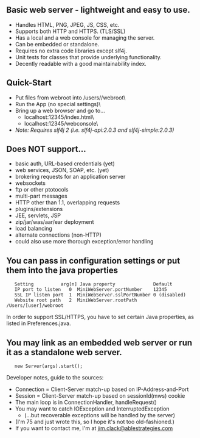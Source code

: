 ## Basic web server - lightweight and easy to use.
 - Handles HTML, PNG, JPEG, JS, CSS, etc.
 - Supports both HTTP and HTTPS. (TLS/SSL)
 - Has a local and a web console for managing the server.
 - Can be embedded or standalone.
 - Requires no extra code libraries except slf4j.
 - Unit tests for classes that provide underlying functionality.
 - Decently readable with a good maintainability index.
## Quick-Start
 - Put files from webroot into /users/<yourname>/webroot\
 - Run the App (no special settings)\
 - Bring up a web browser and go to...
   - localhost:12345/index.html\
   - localhost:12345/webconsole\
 - *Note: Requires slf4j 2 (i.e. slf4j-api:2.0.3 and slf4j-simple:2.0.3)*
## Does NOT support...
 - basic auth, URL-based credentials (yet)
 - web services, JSON, SOAP, etc. (yet)
 - brokering requests for an application server
 - websockets
 - ftp or other ptotocols
 - multi-part messages
 - HTTP other than 1.1, overlapping requests
 - plugins/extensions
 - JEE, servlets, JSP
 - zip/jar/was/aar/ear deployment
 - load balancing
 - alternate connections (non-HTTP)
 - could also use more thorough exception/error handling
## You can pass in configuration settings or put them into the java properties
```
   Setting          arg[n] Java property              Default
   IP port to listen   0  MiniWebServer.portNumber    12345
   SSL IP listen port  1  MiniWebServer.sslPortNumber 0 (disabled)
   Website root path   2  MiniWebServer.rootPath      /Users/[user]/webroot
```
In order to support SSL/HTTPS, you have to set certain Java properties, as\
listed in Preferences.java.
## You may link as an embedded web server or run it as a standalone web server.
```
   new Server(args).start();
```
Developer notes, guide to the sources:
- Connection = Client-Server match-up based on IP-Address-and-Port
- Session = Client-Server match-up based on sessionId(mws) cookie
- The main loop is in ConnectionHandler, handleRequest()
- You may want to catch IOException and InterruptedException
  - (...but recoverable exceptions will be handled by the server)
- (I'm 75 and  just wrote this, so I hope it's not too old-fashioned.)
- If you want to contact me, I'm at jim.clack@ablestrategies.com
